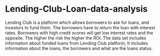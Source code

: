 # Lending-Club-Loan-data-analysis
Lending Club is a platform which allows borrowers to ask for loans, and investors to fund them. The borrowers have to return the loan with interest rates. Borrowers with high credit scores will get low interest rates and the opposite. The higher the risk the higher the ROI. The data set includes information about funded loans from Lending Club platform; It includes information about the loans, the borrowers and what are the loans status.
